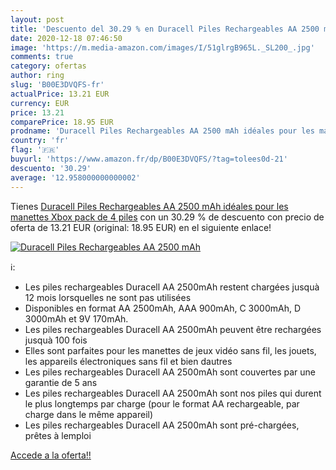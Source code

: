 ```yaml
---
layout: post
title: 'Descuento del 30.29 % en Duracell Piles Rechargeables AA 2500 mAh'
date: 2020-12-18 07:46:50
image: 'https://m.media-amazon.com/images/I/51glrgB965L._SL200_.jpg'
comments: true
category: ofertas
author: ring
slug: 'B00E3DVQFS-fr'
actualPrice: 13.21 EUR
currency: EUR
price: 13.21
comparePrice: 18.95 EUR
prodname: 'Duracell Piles Rechargeables AA 2500 mAh idéales pour les manettes Xbox  pack de 4 piles'
country: 'fr'
flag: '🇫🇷'
buyurl: 'https://www.amazon.fr/dp/B00E3DVQFS/?tag=tolees0d-21'
descuento: '30.29'
average: '12.958000000000002'
---
```


Tienes [Duracell Piles Rechargeables AA 2500 mAh idéales pour les manettes Xbox  pack de 4 piles](https://www.amazon.fr/dp/B00E3DVQFS/?tag=tolees0d-21) con un 30.29 % de descuento con precio de oferta de 13.21 EUR (original: 18.95 EUR) en el siguiente enlace!

[![Duracell Piles Rechargeables AA 2500 mAh](https://m.media-amazon.com/images/I/51glrgB965L._SL200_.jpg)](https://www.amazon.fr/dp/B00E3DVQFS/?tag=tolees0d-21)

ℹ️:

- Les piles rechargeables Duracell AA 2500mAh restent chargées jusquà 12 mois lorsquelles ne sont pas utilisées
- Disponibles en format AA 2500mAh, AAA 900mAh, C 3000mAh, D 3000mAh et 9V 170mAh.
- Les piles rechargeables Duracell AA 2500mAh peuvent être rechargées jusquà 100 fois
- Elles sont parfaites pour les manettes de jeux vidéo sans fil, les jouets, les appareils électroniques sans fil et bien dautres
- Les piles rechargeables Duracell AA 2500mAh sont couvertes par une garantie de 5 ans
- Les piles rechargeables Duracell AA 2500mAh sont nos piles qui durent le plus longtemps par charge (pour le format AA rechargeable, par charge dans le même appareil)
- Les piles rechargeables Duracell AA 2500mAh sont pré-chargées, prêtes à lemploi

[Accede a la oferta!!](https://www.amazon.fr/dp/B00E3DVQFS/?tag=tolees0d-21)
